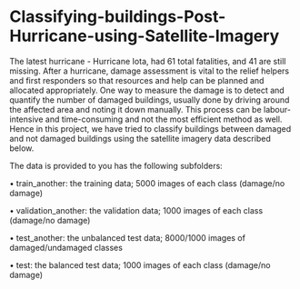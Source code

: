 # Classifying-buildings-Post-Hurricane-using-Satellite-Imagery

The latest hurricane - Hurricane Iota, had 61 total fatalities, and 41 are still missing. After a hurricane, damage assessment is vital to the relief helpers and first responders so that resources and help can be planned and allocated appropriately. One way to measure the damage is to detect and quantify the number of damaged buildings, usually done by driving around the affected area and noting it down manually. This process can be labour-intensive and time-consuming and not the most efficient method as well. Hence in this project, we have tried to classify buildings between damaged and not damaged buildings using the satellite imagery data described below. 

The data is provided to you has the following subfolders:

•	train_another: the training data; 5000 images of each class (damage/no damage)

•	validation_another: the validation data; 1000 images of each class (damage/no damage)

•	test_another: the unbalanced test data; 8000/1000 images of damaged/undamaged classes

•	test: the balanced test data; 1000 images of each class (damage/no damage)
